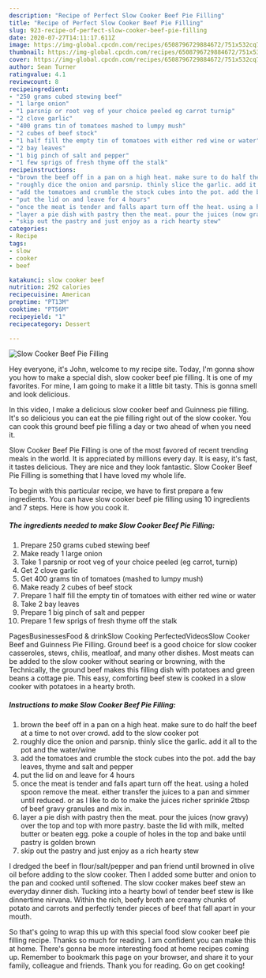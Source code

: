 ```yaml
---
description: "Recipe of Perfect Slow Cooker Beef Pie Filling"
title: "Recipe of Perfect Slow Cooker Beef Pie Filling"
slug: 923-recipe-of-perfect-slow-cooker-beef-pie-filling
date: 2020-07-27T14:11:17.611Z
image: https://img-global.cpcdn.com/recipes/6508796729884672/751x532cq70/slow-cooker-beef-pie-filling-recipe-main-photo.jpg
thumbnail: https://img-global.cpcdn.com/recipes/6508796729884672/751x532cq70/slow-cooker-beef-pie-filling-recipe-main-photo.jpg
cover: https://img-global.cpcdn.com/recipes/6508796729884672/751x532cq70/slow-cooker-beef-pie-filling-recipe-main-photo.jpg
author: Sean Turner
ratingvalue: 4.1
reviewcount: 8
recipeingredient:
- "250 grams cubed stewing beef"
- "1 large onion"
- "1 parsnip or root veg of your choice peeled eg carrot turnip"
- "2 clove garlic"
- "400 grams tin of tomatoes mashed to lumpy mush"
- "2 cubes of beef stock"
- "1 half fill the empty tin of tomatoes with either red wine or water"
- "2 bay leaves"
- "1 big pinch of salt and pepper"
- "1 few sprigs of fresh thyme off the stalk"
recipeinstructions:
- "brown the beef off in a pan on a high heat. make sure to do half the beef at a time to not over crowd. add to the slow cooker pot"
- "roughly dice the onion and parsnip. thinly slice the garlic. add it all to the pot and the water/wine"
- "add the tomatoes and crumble the stock cubes into the pot. add the bay leaves, thyme and salt and pepper"
- "put the lid on and leave for 4 hours"
- "once the meat is tender and falls apart turn off the heat. using a holed spoon remove the meat. either transfer the juices to a pan and simmer until reduced. or as I like to do to make the juices richer sprinkle 2tbsp of beef gravy granules and mix in."
- "layer a pie dish with pastry then the meat. pour the juices (now gravy) over the top and top with more pastry. baste the lid with milk, melted butter or beaten egg. poke a couple of holes in the top and bake until pastry is golden brown"
- "skip out the pastry and just enjoy as a rich hearty stew"
categories:
- Recipe
tags:
- slow
- cooker
- beef

katakunci: slow cooker beef 
nutrition: 292 calories
recipecuisine: American
preptime: "PT13M"
cooktime: "PT56M"
recipeyield: "1"
recipecategory: Dessert

---
```



![Slow Cooker Beef Pie Filling](https://img-global.cpcdn.com/recipes/6508796729884672/751x532cq70/slow-cooker-beef-pie-filling-recipe-main-photo.jpg)

Hey everyone, it's John, welcome to my recipe site. Today, I'm gonna show you how to make a special dish, slow cooker beef pie filling. It is one of my favorites. For mine, I am going to make it a little bit tasty. This is gonna smell and look delicious.

In this video, I make a delicious slow cooker beef and Guinness pie filling. It&#39;s so delicious you can eat the pie filling right out of the slow cooker. You can cook this ground beef pie filling a day or two ahead of when you need it.

Slow Cooker Beef Pie Filling is one of the most favored of recent trending meals in the world. It is appreciated by millions every day. It is easy, it's fast, it tastes delicious. They are nice and they look fantastic. Slow Cooker Beef Pie Filling is something that I have loved my whole life.


To begin with this particular recipe, we have to first prepare a few ingredients. You can have slow cooker beef pie filling using 10 ingredients and 7 steps. Here is how you cook it.

<!--inarticleads1-->

##### The ingredients needed to make Slow Cooker Beef Pie Filling:

1. Prepare 250 grams cubed stewing beef
1. Make ready 1 large onion
1. Take 1 parsnip or root veg of your choice peeled (eg carrot, turnip)
1. Get 2 clove garlic
1. Get 400 grams tin of tomatoes (mashed to lumpy mush)
1. Make ready 2 cubes of beef stock
1. Prepare 1 half fill the empty tin of tomatoes with either red wine or water
1. Take 2 bay leaves
1. Prepare 1 big pinch of salt and pepper
1. Prepare 1 few sprigs of fresh thyme off the stalk


PagesBusinessesFood &amp; drinkSlow Cooking PerfectedVideosSlow Cooker Beef and Guinness Pie Filling. Ground beef is a good choice for slow cooker casseroles, stews, chilis, meatloaf, and many other dishes. Most meats can be added to the slow cooker without searing or browning, with the Technically, the ground beef makes this filling dish with potatoes and green beans a cottage pie. This easy, comforting beef stew is cooked in a slow cooker with potatoes in a hearty broth. 

<!--inarticleads2-->

##### Instructions to make Slow Cooker Beef Pie Filling:

1. brown the beef off in a pan on a high heat. make sure to do half the beef at a time to not over crowd. add to the slow cooker pot
1. roughly dice the onion and parsnip. thinly slice the garlic. add it all to the pot and the water/wine
1. add the tomatoes and crumble the stock cubes into the pot. add the bay leaves, thyme and salt and pepper
1. put the lid on and leave for 4 hours
1. once the meat is tender and falls apart turn off the heat. using a holed spoon remove the meat. either transfer the juices to a pan and simmer until reduced. or as I like to do to make the juices richer sprinkle 2tbsp of beef gravy granules and mix in.
1. layer a pie dish with pastry then the meat. pour the juices (now gravy) over the top and top with more pastry. baste the lid with milk, melted butter or beaten egg. poke a couple of holes in the top and bake until pastry is golden brown
1. skip out the pastry and just enjoy as a rich hearty stew


I dredged the beef in flour/salt/pepper and pan friend until browned in olive oil before adding to the slow cooker. Then I added some butter and onion to the pan and cooked until softened. The slow cooker makes beef stew an everyday dinner dish. Tucking into a hearty bowl of tender beef stew is like dinnertime nirvana. Within the rich, beefy broth are creamy chunks of potato and carrots and perfectly tender pieces of beef that fall apart in your mouth. 

So that's going to wrap this up with this special food slow cooker beef pie filling recipe. Thanks so much for reading. I am confident you can make this at home. There's gonna be more interesting food at home recipes coming up. Remember to bookmark this page on your browser, and share it to your family, colleague and friends. Thank you for reading. Go on get cooking!
